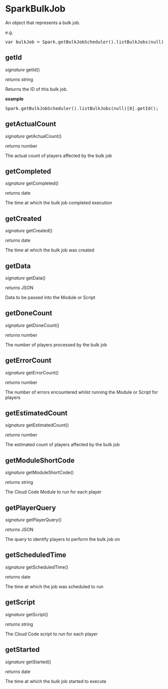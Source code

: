 # SparkBulkJob

An object that represents a bulk job.

e.g.

<pre rel="highlighter" code-brush="js" contenteditable="false">var bulkJob = Spark.getBulkJobScheduler().listBulkJobs(null)[0];</pre>



## getId

_signature_ getId()</p>

_returns_ string</p>

Returns the ID of this bulk job.

<b>example</b>

<pre rel="highlighter" code-brush="js" contenteditable="false">Spark.getBulkJobScheduler().listBulkJobs(null)[0].getId();</pre>


## getActualCount

_signature_ getActualCount()</p>

_returns_ number</p>

The actual count of players affected by the bulk job


## getCompleted

_signature_ getCompleted()</p>

_returns_ date</p>

The time at which the bulk job completed execution


## getCreated

_signature_ getCreated()</p>

_returns_ date</p>

The time at which the bulk job was created


## getData

_signature_ getData()</p>

_returns_ JSON</p>

Data to be passed into the Module or Script


## getDoneCount

_signature_ getDoneCount()</p>

_returns_ number</p>

The number of players processed by the bulk job


## getErrorCount

_signature_ getErrorCount()</p>

_returns_ number</p>

The number of errors encountered whilst running the Module or Script for players


## getEstimatedCount

_signature_ getEstimatedCount()</p>

_returns_ number</p>

The estimated count of players affected by the bulk job


## getModuleShortCode

_signature_ getModuleShortCode()</p>

_returns_ string</p>

The Cloud Code Module to run for each player


## getPlayerQuery

_signature_ getPlayerQuery()</p>

_returns_ JSON</p>

The query to identify players to perform the bulk job on


## getScheduledTime

_signature_ getScheduledTime()</p>

_returns_ date</p>

The time at which the job was scheduled to run


## getScript

_signature_ getScript()</p>

_returns_ string</p>

The Cloud Code script to run for each player


## getStarted

_signature_ getStarted()</p>

_returns_ date</p>

The time at which the bulk job started to execute


